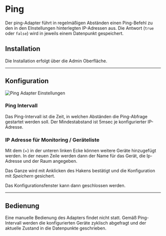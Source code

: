 
# Ping

Der ping-Adapter führt in regelmäßigen Abständen einen Ping-Befehl zu den in den EInstellungen hinterlegten IP-Adressen aus. Die Antwort (`true` oder `false`) wird in jeweils einem Datenpunkt gespeichert.




## Installation

Die Installation erfolgt über die Admin Oberfläche.

* * *

## Konfiguration

![Ping Adapter Einstellungen](http://www.iobroker.net/wp-content/uploads/Ping-Adapter-Einstellungen.png)

### Ping Intervall

Das Ping-Intervall ist die Zeit, in welchen Abständen die Ping-Abfrage gestartet werden soll. Der Mindestabstand ist 5msec je konfigurierter IP-Adresse.

### IP Adresse für Monitoring / Geräteliste

Mit dem (+) in der unteren linken Ecke können weitere Geräte hinzugefügt werden. In der neuen Zeile werden dann der Name für das Gerät, die Ip-Adresse und der Raum angegeben.

Das Ganze wird mit Anklicken des Hakens bestätigt und die Konfiguration mit _Speichern_ gesichert.

Das Konfigurationsfenster kann dann geschlossen werden.

* * *

## Bedienung

Eine manuelle Bedienung des Adapters findet nicht statt. Gemäß Ping-Intervall werden die konfigurierten Geräte zyklisch abgefragt und der aktuelle Zustand in die Datenpunkte geschrieben.